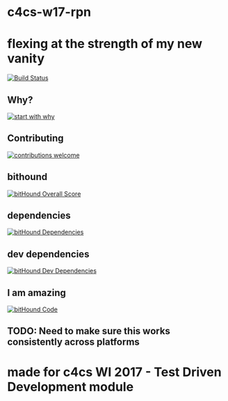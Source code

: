 # c4cs-w17-rpn
# flexing at the strength of my new vanity
[![Build Status](https://travis-ci.org/jakehageumich/c4cs-w17-rpn.svg?branch=master)](https://travis-ci.org/jakehageumich/c4cs-w17-rpn)
## Why? 
[![start with why](https://img.shields.io/badge/start%20with-why%3F-brightgreen.svg?style=flat)](http://www.ted.com/talks/simon_sinek_how_great_leaders_inspire_action)
## Contributing 
[![contributions welcome](https://img.shields.io/badge/contributions-welcome-brightgreen.svg?style=flat)](https://github.com/dwyl/esta/issues)
## bithound
[![bitHound Overall Score](https://www.bithound.io/github/jakehageumich/c4cs-w17-rpn/badges/score.svg)](https://www.bithound.io/github/jakehageumich/c4cs-w17-rpn)
## dependencies
[![bitHound Dependencies](https://www.bithound.io/github/jakehageumich/c4cs-w17-rpn/badges/dependencies.svg)](https://www.bithound.io/github/jakehageumich/c4cs-w17-rpn/master/dependencies/npm)
## dev dependencies
[![bitHound Dev Dependencies](https://www.bithound.io/github/jakehageumich/c4cs-w17-rpn/badges/devDependencies.svg)](https://www.bithound.io/github/jakehageumich/c4cs-w17-rpn/master/dependencies/npm)
## I am amazing
[![bitHound Code](https://www.bithound.io/github/jakehageumich/c4cs-w17-rpn/badges/code.svg)](https://www.bithound.io/github/jakehageumich/c4cs-w17-rpn)
## TODO: Need to make sure this works consistently across platforms
# made for c4cs WI 2017 - Test Driven Development module
